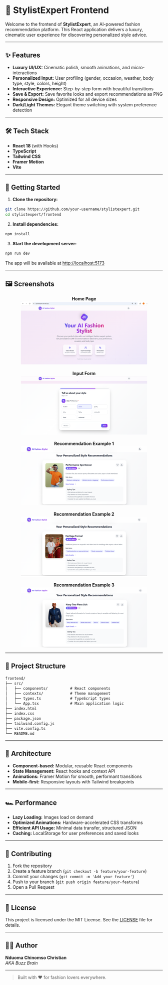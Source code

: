 

# 👗 StylistExpert Frontend

Welcome to the frontend of **StylistExpert**, an AI-powered fashion recommendation platform. This React application delivers a luxury, cinematic user experience for discovering personalized style advice.

---

## ✨ Features

- **Luxury UI/UX:** Cinematic polish, smooth animations, and micro-interactions
- **Personalized Input:** User profiling (gender, occasion, weather, body type, style, colors, height)
- **Interactive Experience:** Step-by-step form with beautiful transitions
- **Save & Export:** Save favorite looks and export recommendations as PNG
- **Responsive Design:** Optimized for all device sizes
- **Dark/Light Themes:** Elegant theme switching with system preference detection

---

## 🛠️ Tech Stack

- **React 18** (with Hooks)
- **TypeScript**
- **Tailwind CSS**
- **Framer Motion**
- **Vite**

---

## 🚀 Getting Started

1. **Clone the repository:**
  ```bash
  git clone https://github.com/your-username/stylistexpert.git
  cd stylistexpert/frontend
  ```

2. **Install dependencies:**
  ```bash
  npm install
  ```

3. **Start the development server:**
  ```bash
  npm run dev
  ```

  The app will be available at [http://localhost:5173](http://localhost:5173)

---


## 🖼️ Screenshots

<div align="center">
  <b>Home Page</b>
  <br><img src="./images/home-page.png" alt="Home Page" width="80%" />
  <br><br>
  <b>Input Form</b>
  <br><img src="./images/input-form.png" alt="Input Form" width="80%" />
  <br><br>
  <b>Recommendation Example 1</b>
  <br><img src="./images/recommendation-one.png" alt="Recommendation Example 1" width="80%" />
  <br><br>
  <b>Recommendation Example 2</b>
  <br><img src="./images/recommendation-two.png" alt="Recommendation Example 2" width="80%" />
  <br><br>
  <b>Recommendation Example 3</b>
  <br><img src="./images/recommendation-three.png" alt="Recommendation Example 3" width="80%" />
</div>

---

## 📁 Project Structure

```
frontend/
├── src/
│   ├── components/          # React components
│   ├── contexts/            # Theme management
│   ├── types.ts             # TypeScript types
│   └── App.tsx              # Main application logic
├── index.html
├── index.css
├── package.json
├── tailwind.config.js
├── vite.config.ts
└── README.md
```

---

## 🧩 Architecture

- **Component-based:** Modular, reusable React components
- **State Management:** React hooks and context API
- **Animations:** Framer Motion for smooth, performant transitions
- **Mobile-first:** Responsive layouts with Tailwind breakpoints

---

## 🏎️ Performance

- **Lazy Loading:** Images load on demand
- **Optimized Animations:** Hardware-accelerated CSS transforms
- **Efficient API Usage:** Minimal data transfer, structured JSON
- **Caching:** LocalStorage for user preferences and saved looks

---

## 🤝 Contributing

1. Fork the repository
2. Create a feature branch (`git checkout -b feature/your-feature`)
3. Commit your changes (`git commit -m 'Add your feature'`)
4. Push to your branch (`git push origin feature/your-feature`)
5. Open a Pull Request

---

## 📄 License

This project is licensed under the MIT License. See the [LICENSE](../LICENSE) file for details.

---

## 🧑‍💻 Author

**Nduoma Chinomso Christian**  
_AKA Buzz Brain_

---

> Built with ❤️ for fashion lovers everywhere.